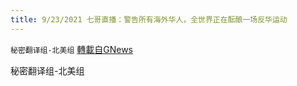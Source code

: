 ```yaml
---
title: 9/23/2021 七哥直播：警告所有海外华人，全世界正在酝酿一场反华运动
---
```

`秘密翻译组-北美组` [轉載自GNews](https://gnews.org/zh-hans/1550894/)

秘密翻译组-北美组
